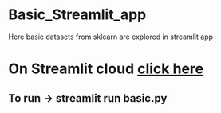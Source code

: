 # Basic_Streamlit_app
 Here basic datasets from sklearn are explored in streamlit app
# On Streamlit cloud [click here](https://tushar2704-basic-streamlit-app-basic-z3wbpd.streamlit.app/)

## To run -> streamlit run basic.py

